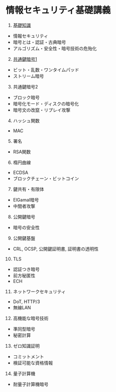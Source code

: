 # 情報セキュリティ基礎講義

1. [基礎知識](lec-info-sec.md)
- 情報セキュリティ
- 暗号とは・認証・古典暗号
- アルゴリズム・安全性・暗号技術の危殆化

2. [共通鍵暗号1](lec-sym-encrypto.md)
- ビット・乱数・ワンタイムパッド
- ストリーム暗号

3. 共通鍵暗号2
- ブロック暗号
- 暗号化モード・ディスクの暗号化
- 暗号文の改竄・リプレイ攻撃

4. ハッシュ関数
- MAC

5. 署名
- RSA関数

6. 楕円曲線
- ECDSA
- ブロックチェーン・ビットコイン

7.  鍵共有・有限体
- ElGamal暗号
- 中間者攻撃

8. 公開鍵暗号
- 暗号の安全性

9. 公開鍵基盤
- CRL, OCSP, 公開鍵証明書, 証明書の透明性

10. TLS
- 認証つき暗号
- 前方秘匿性
- ECH

11. ネットワークセキュリティ
- DoT, HTTP/3
- 無線LAN

12. 高機能な暗号技術
- 準同型暗号
- 秘密計算

13. ゼロ知識証明
- コミットメント
- 検証可能な資格情報

14. 量子計算機
- 耐量子計算機暗号